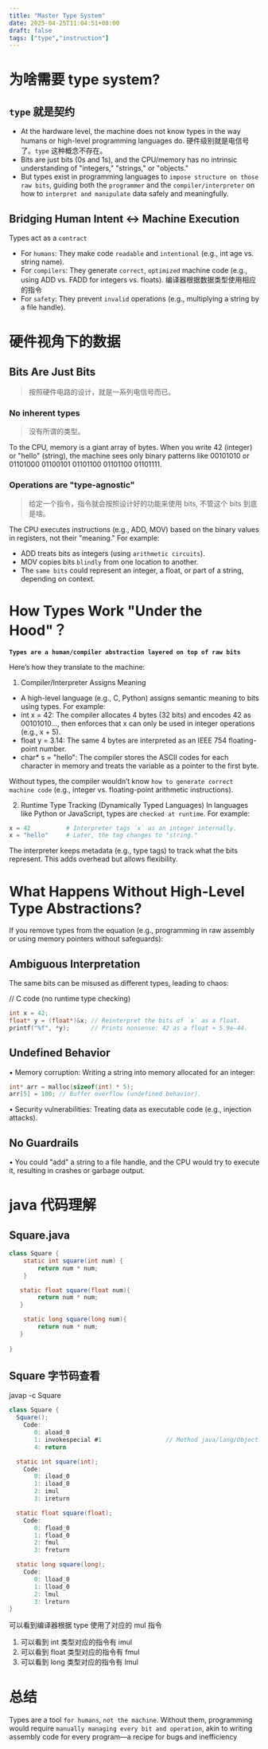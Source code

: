 ```yaml
---
title: "Master Type System"
date: 2025-04-25T11:04:51+08:00
draft: false
tags: ["type","instruction"]
---
```


# 为啥需要 type system?

## `type` 就是契约
- At the hardware level, the machine does not know types in the way humans or high-level programming languages do. 硬件级别就是电信号了。`type` 这种概念不存在。
- Bits are just bits (0s and 1s), and the CPU/memory has no intrinsic understanding of "integers," "strings," or "objects." 
- But types exist in programming languages to `impose structure on those raw bits`, guiding both the `programmer` and the `compiler/interpreter` on how to `interpret and manipulate` data safely and meaningfully. 

## Bridging Human Intent <-> Machine Execution
Types act as a `contract`
- For `humans`: They make code `readable` and `intentional` (e.g., int age vs. string name).  
- For `compilers`: They generate `correct`, `optimized` machine code (e.g., using ADD vs. FADD for integers vs. floats). 编译器根据数据类型使用相应的指令 
- For `safety`: They prevent `invalid` operations (e.g., multiplying a string by a file handle).

# 硬件视角下的数据

## Bits Are Just Bits

> 按照硬件电路的设计，就是一系列电信号而已。

### No inherent types

> 没有所谓的类型。

To the CPU, memory is a giant array of bytes. When you write 42 (integer) or "hello" (string), the machine sees only binary patterns like 00101010 or 01101000 01100101 01101100 01101100 01101111.  

### Operations are "type-agnostic"
> 给定一个指令，指令就会按照设计好的功能来使用 bits, 不管这个 bits 到底是啥。


The CPU executes instructions (e.g., ADD, MOV) based on the binary values in registers, not their "meaning." For example:  
- ADD treats bits as integers (using `arithmetic circuits`).
- MOV copies bits `blindly` from one location to another.  
- The `same bits` could represent an integer, a float, or part of a string, depending on context.


# How Types Work "Under the Hood"？

**`Types are a human/compiler abstraction layered on top of raw bits`**

Here’s how they translate to the machine:
1.  Compiler/Interpreter Assigns Meaning
- A high-level language (e.g., C, Python) assigns semantic meaning to bits using types. For example:  
- int x = 42: The compiler allocates 4 bytes (32 bits) and encodes 42 as 00101010..., then enforces that x can only be used in integer operations (e.g., x + 5).  
- float y = 3.14: The same 4 bytes are interpreted as an IEEE 754 floating-point number.  
- char* s = "hello": The compiler stores the ASCII codes for each character in memory and treats the variable as a pointer to the first byte.  

Without types, the compiler wouldn’t know `how to generate correct machine code` (e.g., integer vs. floating-point arithmetic instructions).

2. Runtime Type Tracking (Dynamically Typed Languages)
In languages like Python or JavaScript, types are `checked at runtime`. For example:

```python
x = 42          # Interpreter tags `x` as an integer internally.
x = "hello"     # Later, the tag changes to "string."
```
The interpreter keeps metadata (e.g., type tags) to track what the bits represent. This adds overhead but allows flexibility.

# What Happens Without High-Level Type Abstractions?

If you remove types from the equation (e.g., programming in raw assembly or using memory pointers without safeguards):
##  Ambiguous Interpretation
The same bits can be misused as different types, leading to chaos:  

// C code (no runtime type checking)
```c
int x = 42;
float* y = (float*)&x; // Reinterpret the bits of `x` as a float.
printf("%f", *y);      // Prints nonsense: 42 as a float ≈ 5.9e-44.
```
## Undefined Behavior
• Memory corruption: Writing a string into memory allocated for an integer:

```c
int* arr = malloc(sizeof(int) * 5);
arr[5] = 100; // Buffer overflow (undefined behavior).
```
• Security vulnerabilities: Treating data as executable code (e.g., injection attacks).
##  No Guardrails
• You could "add" a string to a file handle, and the CPU would try to execute it, resulting in crashes or garbage output.

# java 代码理解

## Square.java

```java
class Square {
    static int square(int num) {
        return num * num;
    }

   static float square(float num){
        return num * num;
   }

    static long square(long num){
        return num * num;
   }
   
}
```

## Square 字节码查看

javap -c Square 
```java
class Square {
  Square();
    Code:
       0: aload_0
       1: invokespecial #1                  // Method java/lang/Object."<init>":()V
       4: return

  static int square(int);
    Code:
       0: iload_0
       1: iload_0
       2: imul
       3: ireturn

  static float square(float);
    Code:
       0: fload_0
       1: fload_0
       2: fmul
       3: freturn

  static long square(long);
    Code:
       0: lload_0
       1: lload_0
       2: lmul
       3: lreturn
}
```
可以看到编译器根据 type 使用了对应的 mul 指令
1. 可以看到 int 类型对应的指令有 imul
2. 可以看到 float 类型对应的指令有 fmul
3. 可以看到 long 类型对应的指令有 lmul


# 总结

Types are a tool `for humans`, `not the machine`. Without them, programming would require `manually managing every bit and operation`, akin to writing assembly code for every program—a recipe for bugs and inefficiency



